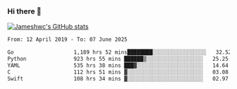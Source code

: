 ### Hi there 👋

[![Jameshwc's GitHub stats](https://github-readme-stats.vercel.app/api?username=jameshwc)](https://github.com/anuraghazra/github-readme-stats)

<!--START_SECTION:waka-->

```txt
From: 12 April 2019 - To: 07 June 2025

Go                   1,189 hrs 52 mins████████░░░░░░░░░░░░░░░░░   32.52 %
Python               923 hrs 55 mins ██████▒░░░░░░░░░░░░░░░░░░   25.25 %
YAML                 535 hrs 38 mins ███▓░░░░░░░░░░░░░░░░░░░░░   14.64 %
C                    112 hrs 51 mins ▓░░░░░░░░░░░░░░░░░░░░░░░░   03.08 %
Swift                108 hrs 34 mins ▓░░░░░░░░░░░░░░░░░░░░░░░░   02.97 %
```

<!--END_SECTION:waka-->